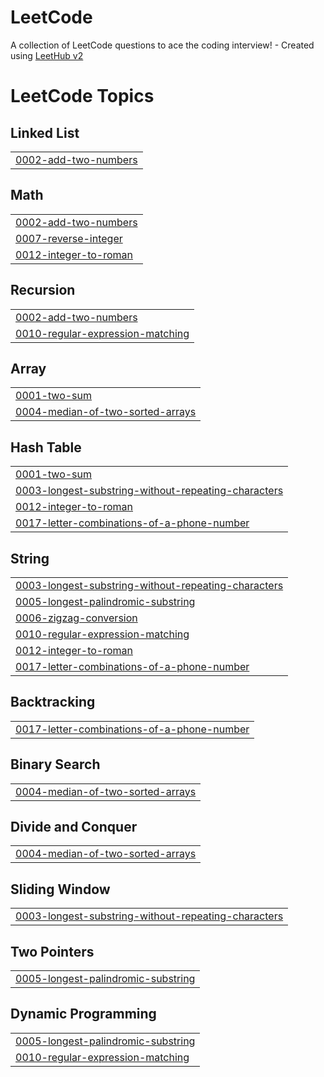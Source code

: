 # LeetCode
A collection of LeetCode questions to ace the coding interview! - Created using [LeetHub v2](https://github.com/arunbhardwaj/LeetHub-2.0)

<!---LeetCode Topics Start-->
# LeetCode Topics
## Linked List
|  |
| ------- |
| [0002-add-two-numbers](https://github.com/thellost/LeetCode/tree/master/0002-add-two-numbers) |
## Math
|  |
| ------- |
| [0002-add-two-numbers](https://github.com/thellost/LeetCode/tree/master/0002-add-two-numbers) |
| [0007-reverse-integer](https://github.com/thellost/LeetCode/tree/master/0007-reverse-integer) |
| [0012-integer-to-roman](https://github.com/thellost/LeetCode/tree/master/0012-integer-to-roman) |
## Recursion
|  |
| ------- |
| [0002-add-two-numbers](https://github.com/thellost/LeetCode/tree/master/0002-add-two-numbers) |
| [0010-regular-expression-matching](https://github.com/thellost/LeetCode/tree/master/0010-regular-expression-matching) |
## Array
|  |
| ------- |
| [0001-two-sum](https://github.com/thellost/LeetCode/tree/master/0001-two-sum) |
| [0004-median-of-two-sorted-arrays](https://github.com/thellost/LeetCode/tree/master/0004-median-of-two-sorted-arrays) |
## Hash Table
|  |
| ------- |
| [0001-two-sum](https://github.com/thellost/LeetCode/tree/master/0001-two-sum) |
| [0003-longest-substring-without-repeating-characters](https://github.com/thellost/LeetCode/tree/master/0003-longest-substring-without-repeating-characters) |
| [0012-integer-to-roman](https://github.com/thellost/LeetCode/tree/master/0012-integer-to-roman) |
| [0017-letter-combinations-of-a-phone-number](https://github.com/thellost/LeetCode/tree/master/0017-letter-combinations-of-a-phone-number) |
## String
|  |
| ------- |
| [0003-longest-substring-without-repeating-characters](https://github.com/thellost/LeetCode/tree/master/0003-longest-substring-without-repeating-characters) |
| [0005-longest-palindromic-substring](https://github.com/thellost/LeetCode/tree/master/0005-longest-palindromic-substring) |
| [0006-zigzag-conversion](https://github.com/thellost/LeetCode/tree/master/0006-zigzag-conversion) |
| [0010-regular-expression-matching](https://github.com/thellost/LeetCode/tree/master/0010-regular-expression-matching) |
| [0012-integer-to-roman](https://github.com/thellost/LeetCode/tree/master/0012-integer-to-roman) |
| [0017-letter-combinations-of-a-phone-number](https://github.com/thellost/LeetCode/tree/master/0017-letter-combinations-of-a-phone-number) |
## Backtracking
|  |
| ------- |
| [0017-letter-combinations-of-a-phone-number](https://github.com/thellost/LeetCode/tree/master/0017-letter-combinations-of-a-phone-number) |
## Binary Search
|  |
| ------- |
| [0004-median-of-two-sorted-arrays](https://github.com/thellost/LeetCode/tree/master/0004-median-of-two-sorted-arrays) |
## Divide and Conquer
|  |
| ------- |
| [0004-median-of-two-sorted-arrays](https://github.com/thellost/LeetCode/tree/master/0004-median-of-two-sorted-arrays) |
## Sliding Window
|  |
| ------- |
| [0003-longest-substring-without-repeating-characters](https://github.com/thellost/LeetCode/tree/master/0003-longest-substring-without-repeating-characters) |
## Two Pointers
|  |
| ------- |
| [0005-longest-palindromic-substring](https://github.com/thellost/LeetCode/tree/master/0005-longest-palindromic-substring) |
## Dynamic Programming
|  |
| ------- |
| [0005-longest-palindromic-substring](https://github.com/thellost/LeetCode/tree/master/0005-longest-palindromic-substring) |
| [0010-regular-expression-matching](https://github.com/thellost/LeetCode/tree/master/0010-regular-expression-matching) |
<!---LeetCode Topics End-->